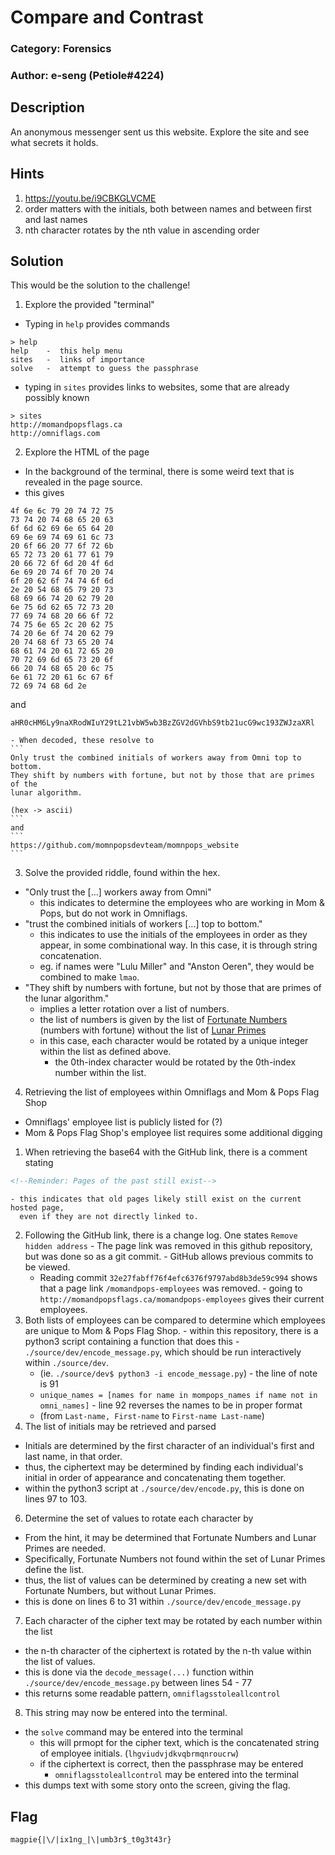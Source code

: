 # Compare and Contrast
### Category: Forensics
### Author: e-seng (Petiole#4224)

## Description
An anonymous messenger sent us this website. Explore the site and see what
secrets it holds.

## Hints
1. https://youtu.be/i9CBKGLVCME
2. order matters with the initials, both between names and between first and last names
3. nth character rotates by the nth value in ascending order

## Solution
This would be the solution to the challenge!

1. Explore the provided "terminal"
  - Typing in `help` provides commands
  ```
  > help
  help    -  this help menu
  sites   -  links of importance
  solve   -  attempt to guess the passphrase
  ```
  - typing in `sites` provides links to websites, some that are already possibly
    known
  ```
  > sites
  http://momandpopsflags.ca
  http://omniflags.com
  ```
2. Explore the HTML of the page
  - In the background of the terminal, there is some weird text that is revealed
    in the page source.
  - this gives
  ```
  4f 6e 6c 79 20 74 72 75
  73 74 20 74 68 65 20 63
  6f 6d 62 69 6e 65 64 20
  69 6e 69 74 69 61 6c 73
  20 6f 66 20 77 6f 72 6b
  65 72 73 20 61 77 61 79
  20 66 72 6f 6d 20 4f 6d
  6e 69 20 74 6f 70 20 74
  6f 20 62 6f 74 74 6f 6d
  2e 20 54 68 65 79 20 73
  68 69 66 74 20 62 79 20
  6e 75 6d 62 65 72 73 20
  77 69 74 68 20 66 6f 72
  74 75 6e 65 2c 20 62 75
  74 20 6e 6f 74 20 62 79
  20 74 68 6f 73 65 20 74
  68 61 74 20 61 72 65 20
  70 72 69 6d 65 73 20 6f
  66 20 74 68 65 20 6c 75
  6e 61 72 20 61 6c 67 6f
  72 69 74 68 6d 2e
  ```
  and
  ```
  aHR0cHM6Ly9naXRodWIuY29tL21vbW5wb3BzZGV2dGVhbS9tb21ucG9wc193ZWJzaXRl
  ```
    - When decoded, these resolve to
    ```
    Only trust the combined initials of workers away from Omni top to bottom.
    They shift by numbers with fortune, but not by those that are primes of the
    lunar algorithm.

    (hex -> ascii)
    ```
    and
    ```
    https://github.com/momnpopsdevteam/momnpops_website
    ```
3. Solve the provided riddle, found within the hex.
  - "Only trust the [...] workers away from Omni"
    - this indicates to determine the employees who are working in Mom & Pops,
      but do not work in Omniflags.
  - "trust the combined initials of workers [...] top to bottom."
    - this indicates to use the initials of the employees in order as they
      appear, in some combinational way. In this case, it is through string
      concatenation.
    - eg. if names were "Lulu Miller" and "Anston Oeren", they would be combined
      to make `lmao`.
  - "They shift by numbers with fortune, but not by those that are primes of
    the lunar algorithm."
    - implies a letter rotation over a list of numbers.
    - the list of numbers is given by the list of [Fortunate Numbers](https://oeis.org/A005235)
      (numbers with fortune) without the list of [Lunar Primes](https://oeis.org/A087097)
    - in this case, each character would be rotated by a unique integer within
      the list as defined above.
      - the 0th-index character would be rotated by the 0th-index number within the list.
4. Retrieving the list of employees within Omniflags and Mom & Pops Flag Shop
  - Omniflags' employee list is publicly listed for (?)
  - Mom & Pops Flag Shop's employee list requires some additional digging
  1. When retrieving the base64 with the GitHub link, there is a comment stating
  ```HTML
  <!--Reminder: Pages of the past still exist-->
  ```
    - this indicates that old pages likely still exist on the current hosted page,
      even if they are not directly linked to.
  2. Following the GitHub link, there is a change log. One states `Remove hidden address`
    - The page link was removed in this github repository, but was done so as a git commit.
    - GitHub allows previous commits to be viewed.
      - Reading commit `32e27fabff76f4efc6376f9797abd8b3de59c994` shows that a page link
        `/momandpops-employees` was removed.
    - going to `http://momandpopsflags.ca/momandpops-employees` gives their current employees.
  3. Both lists of employees can be compared to determine which employees are unique
    to Mom & Pops Flag Shop.
    - within this repository, there is a python3 script containing a function that does this
    - `./source/dev/encode_message.py`, which should be run interactively within
      `./source/dev`.
      - (ie. `./source/dev$ python3 -i encode_message.py`)
    - the line of note is 91
      - `unique_names = [names for name in mompops_names if name not in omni_names]`
    - line 92 reverses the names to be in proper format
      - (from `Last-name, First-name` to `First-name Last-name`)
5. The list of initials may be retrieved and parsed
  - Initials are determined by the first character of an individual's first and
    last name, in that order.
  - thus, the ciphertext may be determined by finding each individual's initial
    in order of appearance and concatenating them together.
  - within the python3 script at `./source/dev/encode.py`, this is done on lines
    97 to 103.
6. Determine the set of values to rotate each character by
  - From the hint, it may be determined that Fortunate Numbers and Lunar Primes are needed.
  - Specifically, Fortunate Numbers not found within the set of Lunar Primes
    define the list.
  - thus, the list of values can be determined by creating a new set with Fortunate
    Numbers, but without Lunar Primes.
  - this is done on lines 6 to 31 within `./source/dev/encode_message.py`
7. Each character of the cipher text may be rotated by each number within the list
  - the n-th character of the ciphertext is rotated by the n-th value within the
    list of values.
  - this is done via the `decode_message(...)` function within `./source/dev/encode_message.py`
    between lines 54 - 77
  - this returns some readable pattern, `omniflagsstoleallcontrol`
8. This string may now be entered into the terminal.
  - the `solve` command may be entered into the terminal
    - this will prmopt for the cipher text, which is the concatenated string of employee
      initials. (`lhgviudvjdkvqbrmqnroucrw`)
    - if the ciphertext is correct, then the passphrase may be entered
      - `omniflagsstoleallcontrol` may be entered into the terminal
  - this dumps text with some story onto the screen, giving the flag.

## Flag
`magpie{|\/|ix1ng_|\|umb3r$_t0g3t43r}`
